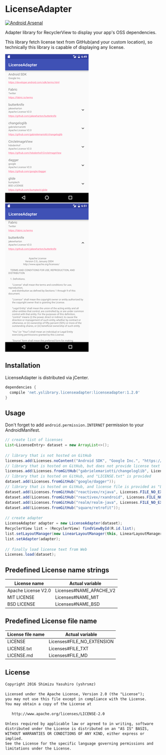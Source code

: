 LicenseAdapter
===

[![Android Arsenal](https://img.shields.io/badge/Android%20Arsenal-LicenseAdapter-green.svg?style=true)](https://android-arsenal.com/details/1/3516)

Adapter library for RecyclerView to display your app's OSS dependencies.

This library fetch license text from GitHub(and your custom location), so technically this library is capable of displaying any license.

![screenshot_1](./assets/screenshot_1.png)
![screenshot_2](./assets/screenshot_2.png)

## Installation

LicenseAdapter is distributed via jCenter.

```gradle
dependencies {
  compile 'net.yslibrary.licenseadapter:licenseadapter:1.2.0'
}
```


## Usage


Don't forget to add `android.permission.INTERNET` permission to your AndroidManifest.


```java
// create list of licenses
List<LicenseEntry> dataset = new ArrayList<>();

// library that is not hosted on GitHub
licenses.add(Licenses.noContent("Android SDK", "Google Inc.", "https://developer.android.com/sdk/terms.html"));
// library that is hosted on GitHub, but does not provide license text
licenses.add(Licenses.fromGitHub("gabrielemariotti/changeloglib", Licenses.LICENSE_APACHE_V2));
// library that is hosted on GitHub, and "LICENSE.txt" is provided
dataset.add(Licenses.fromGitHub("google/dagger"));
// library that is hosted on GitHub, and license file is provided as "LICENSE"
dataset.add(Licenses.fromGitHub("reactivex/rxjava", Licenses.FILE_NO_EXTENSION));
dataset.add(Licenses.fromGitHub("reactivex/rxandroid", Licenses.FILE_NO_EXTENSION));
dataset.add(Licenses.fromGitHub("realm/realm-java", Licenses.FILE_NO_EXTENSION));
dataset.add(Licenses.fromGitHub("square/retrofit"));

// create adapter
LicenseAdapter adapter = new LicenseAdapter(dataset);
RecyclerView list = (RecyclerView) findViewById(R.id.list);
list.setLayoutManager(new LinearLayoutManager(this, LinearLayoutManager.VERTICAL, false));
list.setAdapter(adapter);

// finally load license text from Web
Licenses.load(dataset);
```


## Predefined License name strings

License name | Actual variable
--- | ---
Apache License V2.0 | Licenses#NAME_APACHE_V2
MIT LICENSE | Licenses#NAME_MIT
BSD LICENSE | Licenses#NAME_BSD


## Predefined License file name

License file name | Actual variable
--- | ---
LICENSE | Licenses#FILE_NO_EXTENSION
LICENSE.txt | Licenses#FILE_TXT
LICENSE.md | Licenses#FILE_MD


## License

    Copyright 2016 Shimizu Yasuhiro (yshrsmz)

    Licensed under the Apache License, Version 2.0 (the "License");
    you may not use this file except in compliance with the License.
    You may obtain a copy of the License at

       http://www.apache.org/licenses/LICENSE-2.0

    Unless required by applicable law or agreed to in writing, software
    distributed under the License is distributed on an "AS IS" BASIS,
    WITHOUT WARRANTIES OR CONDITIONS OF ANY KIND, either express or implied.
    See the License for the specific language governing permissions and
    limitations under the License.
